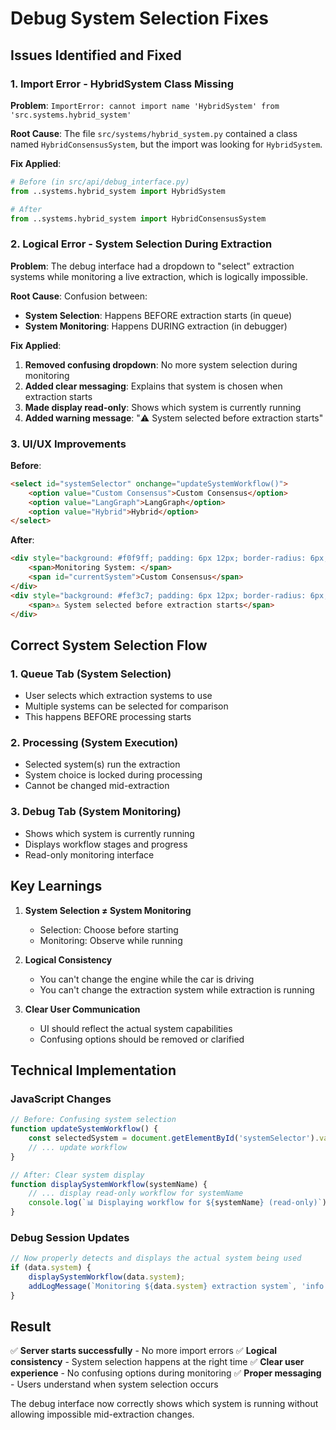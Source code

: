 # Debug System Selection Fixes

## Issues Identified and Fixed

### 1. Import Error - HybridSystem Class Missing
**Problem**: `ImportError: cannot import name 'HybridSystem' from 'src.systems.hybrid_system'`

**Root Cause**: The file `src/systems/hybrid_system.py` contained a class named `HybridConsensusSystem`, but the import was looking for `HybridSystem`.

**Fix Applied**:
```python
# Before (in src/api/debug_interface.py)
from ..systems.hybrid_system import HybridSystem

# After
from ..systems.hybrid_system import HybridConsensusSystem
```

### 2. Logical Error - System Selection During Extraction
**Problem**: The debug interface had a dropdown to "select" extraction systems while monitoring a live extraction, which is logically impossible.

**Root Cause**: Confusion between:
- **System Selection**: Happens BEFORE extraction starts (in queue)
- **System Monitoring**: Happens DURING extraction (in debugger)

**Fix Applied**:
1. **Removed confusing dropdown**: No more system selection during monitoring
2. **Added clear messaging**: Explains that system is chosen when extraction starts
3. **Made display read-only**: Shows which system is currently running
4. **Added warning message**: "⚠️ System selected before extraction starts"

### 3. UI/UX Improvements

**Before**:
```html
<select id="systemSelector" onchange="updateSystemWorkflow()">
    <option value="Custom Consensus">Custom Consensus</option>
    <option value="LangGraph">LangGraph</option>
    <option value="Hybrid">Hybrid</option>
</select>
```

**After**:
```html
<div style="background: #f0f9ff; padding: 6px 12px; border-radius: 6px;">
    <span>Monitoring System: </span>
    <span id="currentSystem">Custom Consensus</span>
</div>
<div style="background: #fef3c7; padding: 6px 12px; border-radius: 6px;">
    <span>⚠️ System selected before extraction starts</span>
</div>
```

## Correct System Selection Flow

### 1. Queue Tab (System Selection)
- User selects which extraction systems to use
- Multiple systems can be selected for comparison
- This happens BEFORE processing starts

### 2. Processing (System Execution)
- Selected system(s) run the extraction
- System choice is locked during processing
- Cannot be changed mid-extraction

### 3. Debug Tab (System Monitoring)
- Shows which system is currently running
- Displays workflow stages and progress
- Read-only monitoring interface

## Key Learnings

1. **System Selection ≠ System Monitoring**
   - Selection: Choose before starting
   - Monitoring: Observe while running

2. **Logical Consistency**
   - You can't change the engine while the car is driving
   - You can't change the extraction system while extraction is running

3. **Clear User Communication**
   - UI should reflect the actual system capabilities
   - Confusing options should be removed or clarified

## Technical Implementation

### JavaScript Changes
```javascript
// Before: Confusing system selection
function updateSystemWorkflow() {
    const selectedSystem = document.getElementById('systemSelector').value;
    // ... update workflow
}

// After: Clear system display
function displaySystemWorkflow(systemName) {
    // ... display read-only workflow for systemName
    console.log(`📊 Displaying workflow for ${systemName} (read-only)`);
}
```

### Debug Session Updates
```javascript
// Now properly detects and displays the actual system being used
if (data.system) {
    displaySystemWorkflow(data.system);
    addLogMessage(`Monitoring ${data.system} extraction system`, 'info');
}
```

## Result

✅ **Server starts successfully** - No more import errors
✅ **Logical consistency** - System selection happens at the right time
✅ **Clear user experience** - No confusing options during monitoring
✅ **Proper messaging** - Users understand when system selection occurs

The debug interface now correctly shows which system is running without allowing impossible mid-extraction changes. 